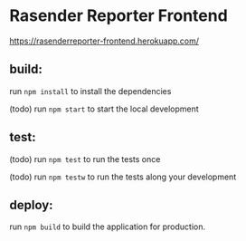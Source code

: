 Rasender Reporter Frontend
============
https://rasenderreporter-frontend.herokuapp.com/

build:
------
run `npm install` to install the dependencies

(todo) run `npm start` to start the local development

test:
-----
(todo) run `npm test` to run the tests once 

(todo) run `npm testw` to run the tests along your development

deploy:
-------
run `npm build` to build the application for production. 
